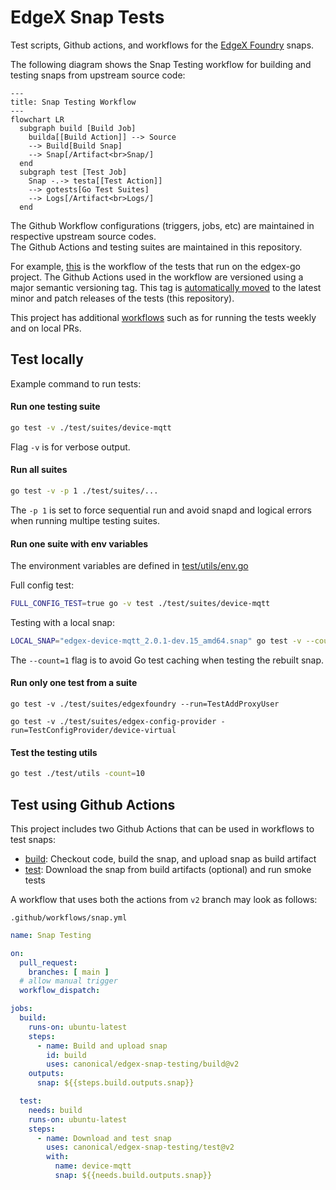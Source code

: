 # EdgeX Snap Tests
Test scripts, Github actions, and workflows for the [EdgeX Foundry](https://docs.edgexfoundry.org/) snaps.

The following diagram shows the Snap Testing workflow for building and testing snaps from upstream source code:
```mermaid
---
title: Snap Testing Workflow
---
flowchart LR
  subgraph build [Build Job]
    builda[[Build Action]] --> Source
    --> Build[Build Snap]
    --> Snap[/Artifact<br>Snap/]
  end
  subgraph test [Test Job]
    Snap -.-> testa[[Test Action]]
    --> gotests[Go Test Suites]
    --> Logs[/Artifact<br>Logs/]
  end
```

The Github Workflow configurations (triggers, jobs, etc) are maintained in respective upstream source codes.  
The Github Actions and testing suites are maintained in this repository.

For example, [this](https://github.com/edgexfoundry/edgex-go/blob/main/.github/workflows/snap.yaml) is the workflow of the tests that run on the edgex-go project. The Github Actions used in the workflow are versioned using a major semantic versioning tag. This tag is [automatically moved](https://github.com/canonical/edgex-snap-testing/blob/main/.github/workflows/versioning.yml) to the latest minor and patch releases of the tests (this repository).

This project has additional [workflows](https://github.com/canonical/edgex-snap-testing/tree/main/.github/workflows) such as for running the tests weekly and on local PRs.

## Test locally
Example command to run tests:
#### Run one testing suite
```bash
go test -v ./test/suites/device-mqtt
```

Flag `-v` is for verbose output.

#### Run all suites
```bash
go test -v -p 1 ./test/suites/...
```

The `-p 1` is set to force sequential run and avoid snapd and logical errors when running multipe testing suites.

#### Run one suite with env variables
The environment variables are defined in [test/utils/env.go](./test/utils/env.go)

Full config test:
```bash
FULL_CONFIG_TEST=true go -v test ./test/suites/device-mqtt
```

Testing with a local snap:
```bash
LOCAL_SNAP="edgex-device-mqtt_2.0.1-dev.15_amd64.snap" go test -v --count=1 ./test/suites/device-mqtt
```

The `--count=1` flag is to avoid Go test caching when testing the rebuilt snap.

#### Run only one test from a suite
```
go test -v ./test/suites/edgexfoundry --run=TestAddProxyUser
```
```
go test -v ./test/suites/edgex-config-provider -run=TestConfigProvider/device-virtual
```

#### Test the testing utils
```bash
go test ./test/utils -count=10
```

## Test using Github Actions
This project includes two Github Actions that can be used in workflows to test snaps:
* [build](./build): Checkout code, build the snap, and upload snap as build artifact
* [test](./test): Download the snap from build artifacts (optional) and run smoke tests

A workflow that uses both the actions from `v2` branch may look as follows:

`.github/workflows/snap.yml`
```yaml
name: Snap Testing

on:
  pull_request:
    branches: [ main ]
  # allow manual trigger
  workflow_dispatch:

jobs:
  build:
    runs-on: ubuntu-latest
    steps:
      - name: Build and upload snap
        id: build
        uses: canonical/edgex-snap-testing/build@v2
    outputs:
      snap: ${{steps.build.outputs.snap}}

  test:
    needs: build
    runs-on: ubuntu-latest
    steps:
      - name: Download and test snap
        uses: canonical/edgex-snap-testing/test@v2
        with:
          name: device-mqtt
          snap: ${{needs.build.outputs.snap}}
```
